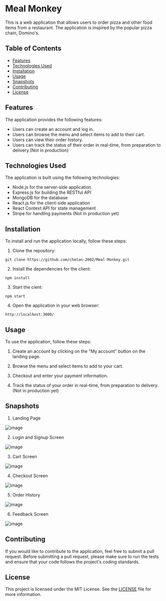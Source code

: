 # Meal Monkey

This is a web application that allows users to order pizza and other food items from a restaurant. The application is inspired by the popular pizza chain, Domino's.

## Table of Contents

- [Features](#features)
- [Technologies Used](#technologies-used)
- [Installation](#installation)
- [Usage](#usage)
- [Snapshots](#snapshots)
- [Contributing](#contributing)
- [License](#license)

## Features

The application provides the following features:

- Users can create an account and log in.
- Users can browse the menu and select items to add to their cart.
- Users can view their order history.
- Users can track the status of their order in real-time, from preparation to delivery.(Not in production)
<!-- - Admins can manage the menu, including adding and removing items and updating prices.
- Admins can view and manage orders, including marking orders as completed and canceling orders. -->

## Technologies Used

The application is built using the following technologies:

- Node.js for the server-side application
- Express.js for building the RESTful API
- MongoDB for the database
- React.js for the client-side application
- React Context API for state management
- Stripe for handling payments (Not in production yet)

## Installation

To install and run the application locally, follow these steps:

1. Clone the repository:

```
git clone https://github.com/chetan-2002/Meal-Monkey.git
```

2. Install the dependencies for the client:

```
npm install
```

3. Start the cient:

```
npm start
```

4. Open the application in your web browser:

```
http://localhost:3000/
```

## Usage

To use the application, follow these steps:

1. Create an account by clicking on the "My account" button on the landing page.

2. Browse the menu and select items to add to your cart.

3. Checkout and enter your payment information.

4. Track the status of your order in real-time, from preparation to delivery.(Not in production yet)

## Snapshots

1. Landing Page

![image](https://user-images.githubusercontent.com/77783033/222406407-805e942d-6fc2-4519-a777-624809c73ccf.png)

2. Login and Signup Screen

![image](https://user-images.githubusercontent.com/77783033/222406622-3b1fe8c5-43ea-4e16-a96e-02948c743371.png)

3. Cart Screen

![image](https://user-images.githubusercontent.com/77783033/222406818-40ee8ac2-0ca3-4cde-b761-5a4495390726.png)

4. Checkout Screen

![image](https://user-images.githubusercontent.com/77783033/222406904-fedb589a-5538-4f27-9f41-8135c602e9ea.png)

5. Order History

![image](https://user-images.githubusercontent.com/77783033/222407025-9d48054e-1efe-437d-a246-63ff821fdd77.png)

6. Feedback Screen

![image](https://user-images.githubusercontent.com/77783033/222407157-3708f916-0b63-40f2-a8e7-bea82f5ed14c.png)


## Contributing

If you would like to contribute to the application, feel free to submit a pull request. Before submitting a pull request, please make sure to run the tests and ensure that your code follows the project's coding standards.

## License

This project is licensed under the MIT License. See the [LICENSE](LICENSE) file for more information.
